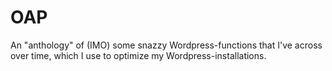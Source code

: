 # OAP
An "anthology" of (IMO) some snazzy Wordpress-functions that I've across over time, which I use to optimize my Wordpress-installations.
